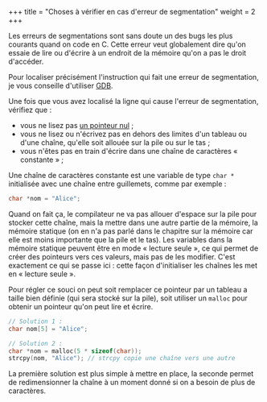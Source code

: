 +++
title = "Choses à vérifier en cas d'erreur de segmentation"
weight = 2
+++

Les erreurs de segmentations sont sans doute un des bugs les plus courants
quand on code en C. Cette erreur veut globalement dire qu'on essaie
de lire ou d'écrire à un endroit de la mémoire qu'on a pas le droit d'accéder.

Pour localiser précisément l'instruction qui fait une erreur de segmentation,
je vous conseille d'utiliser [GDB](/debug/gdb).

Une fois que vous avez localisé la ligne qui cause l'erreur de segmentation,
vérifiez que :

- vous ne lisez pas [un pointeur nul](/memoire/pointeurs) ;
- vous ne lisez ou n'écrivez pas en dehors des limites d'un tableau ou d'une chaîne, qu'elle
  soit allouée sur la pile ou sur le tas ;
- vous n'êtes pas en train d'écrire dans une chaîne de caractères « constante » ;

Une chaîne de caractères constante est une variable de type `char *` initialisée
avec une chaîne entre guillemets, comme par exemple :

```c
char *nom = "Alice";
```

Quand on fait ça, le compilateur ne va pas allouer d'espace sur la pile pour stocker
cette chaîne, mais la mettre dans une autre partie de la mémoire, la mémoire statique (on en n'a pas
parlé dans le chapitre sur la mémoire car elle est moins importante que la pile et le tas).
Les variables dans la mémoire statique peuvent être en mode « lecture seule »,
ce qui permet de créer des pointeurs vers ces valeurs, mais pas de les modifier.
C'est exactement ce qui se passe ici : cette façon d'initialiser les chaînes les
met en « lecture seule ».

Pour régler ce souci on peut soit remplacer ce pointeur par un tableau a taille bien définie
(qui sera stocké sur la pile), soit utiliser un `malloc` pour obtenir un pointeur qu'on peut lire
et écrire.

```c
// Solution 1 :
char nom[5] = "Alice";

// Solution 2 :
char *nom = malloc(5 * sizeof(char));
strcpy(nom, "Alice"); // strcpy copie une chaîne vers une autre
```

La première solution est plus simple à mettre en place, la seconde permet
de redimensionner la chaîne à un moment donné si on a besoin de plus
de caractères.
